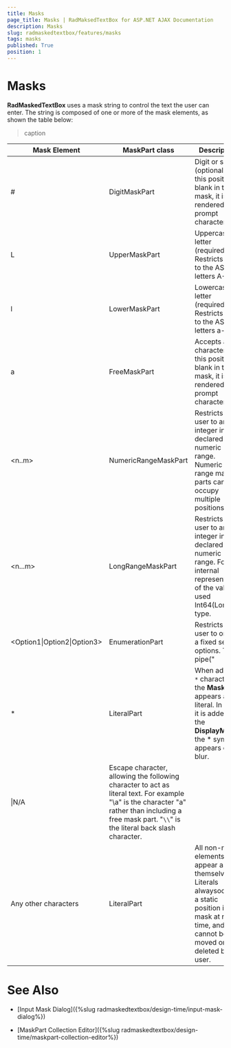 ```yaml
---
title: Masks
page_title: Masks | RadMaksedTextBox for ASP.NET AJAX Documentation
description: Masks
slug: radmaskedtextbox/features/masks
tags: masks
published: True
position: 1
---
```


# Masks




**RadMaskedTextBox** uses a mask string to control the text the user can enter. The string is composed of one or more of the mask elements, as shown the table below:


>caption  

| Mask Element | MaskPart class | Description |
| ------ | ------ | ------ |
|#|DigitMaskPart|Digit or space (optional). If this position is blank in the mask, it is rendered as a prompt character.|
|L|UpperMaskPart|Uppercase letter (required). Restricts input to the ASCII letters A-Z.|
|l|LowerMaskPart|Lowercase letter (required). Restricts input to the ASCII letters a-z.|
|a|FreeMaskPart|Accepts any character. If this position is blank in the mask, it is rendered as a prompt character.|
|\<n..m\>|NumericRangeMaskPart|Restricts the user to an integer in the declared numeric range. Numeric range mask parts can occupy multiple positions.|
|\<n...m\>|LongRangeMaskPart|Restricts the user to an integer in the declared numeric range. For the internal representation of the value is used Int64(Long) type.|
|\<Option1\|Option2\|Option3\>|EnumerationPart|Restricts the user to one of a fixed set of options. The pipe("|") serves as a separator between the option values.|
|*|LiteralPart|When adding ``*`` character to the **Mask** it appears as literal. In case it is added to the **DisplayMask** the \* symbol appears on blur.|
|\|N/A|Escape character, allowing the following character to act as literal text. For example "\a" is the character "a" rather than including a free mask part. "``\\``" is the literal back slash character.|
|Any other characters|LiteralPart|All non-mask elements appear as themselves. Literals alwaysoccupy a static position in the mask at run time, and cannot be moved or deleted by the user.|

# See Also

 * [Input Mask Dialog]({%slug radmaskedtextbox/design-time/input-mask-dialog%})

 * [MaskPart Collection Editor]({%slug radmaskedtextbox/design-time/maskpart-collection-editor%})
